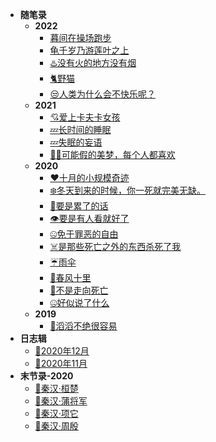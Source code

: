 <!-- docs/_sidebar.md -->
* **随笔录**
    * **2022**
        * [暮间在操场跑步](随笔录/暮间在操场跑步)
        * [龟千岁乃游莲叶之上](随笔录/龟千岁乃游莲叶之上)
        * [♨️没有火的地方没有烟](随笔录/没有火的地方没有烟)
        * [🐈野猫](随笔录/野猫)
        * [😒人类为什么会不快乐呢？](/随笔录/人类为什么会不快乐呢？)
    * **2021**
        * [💘爱上卡夫卡女孩](随笔录/爱上卡夫卡女孩)
        * [💤长时间的睡眠](/随笔录/长时间的睡眠)
        * [💤失眠的妄语](/随笔录/失眠的妄语)
        * [🤦‍♂️可能假的美梦，每个人都喜欢](/随笔录/可能假的美梦，每个人都喜欢)
    * **2020**
        * [❤️十月的小规模奇迹](/随笔录/十月的小规模奇迹)
        * [❄️冬天到来的时候，你一死就完美无缺。](/随笔录/冬天到来的时候，你一死就完美无缺。)
        * [🥱要是累了的话](/随笔录/要是累了的话)
        * [👁️要是有人看就好了](/随笔录/要是有人看就好了)
        * [🤐免于罪恶的自由](/随笔录/免于罪恶的自由)
        * [☠️是那些死亡之外的东西杀死了我](/随笔录/是那些死亡之外的东西杀死了我)
        * [☔雨伞](/随笔录/雨伞)
        * [💨春风十里](/随笔录/春风十里)
        * [🌠不是走向死亡](/随笔录/不是走向死亡)
        * [🤐好似说了什么](/随笔录/好似说了什么)
    * **2019**
        * [💝滔滔不绝很容易](/随笔录/滔滔不绝很容易)
* **日志辑**
    * [📓2020年12月](日志辑/2020年12月)
    * [📓2020年11月](日志辑/2020年11月)
* **末节录-2020**
  * [💬秦汉·桓楚](末节录/末节录·秦汉·桓楚)
  * [💬秦汉·蒲将军](末节录/末节录·秦汉·蒲将军)
  * [💬秦汉·项它](末节录/末节录·秦汉·项它)
  * [💬秦汉·周殷](末节录/末节录·秦汉·周殷)





